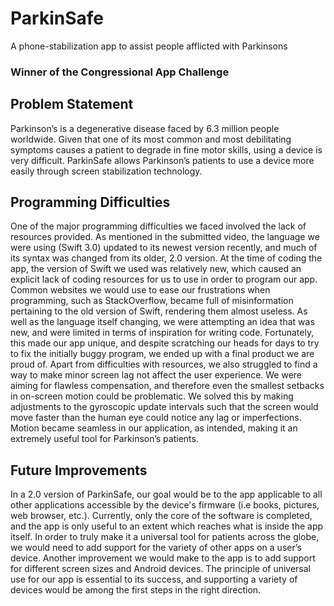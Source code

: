 # ParkinSafe
A phone-stabilization app to assist people afflicted with Parkinsons
### Winner of the Congressional App Challenge
## Problem Statement
Parkinson’s is a degenerative disease faced by 6.3 million people worldwide. Given that one of its most common and most debilitating symptoms causes a patient to degrade in fine motor skills, using a device is very difficult. ParkinSafe allows Parkinson’s patients to use a device more easily through screen stabilization technology.
## Programming Difficulties
One of the major programming difficulties we faced involved the lack of resources provided. As mentioned in the submitted video, the language we were using (Swift 3.0) updated to its newest version recently, and much of its syntax was changed from its older, 2.0 version. At the time of coding the app, the version of Swift we used was relatively new, which caused an explicit lack of coding resources for us to use in order to program our app. Common websites we would use to ease our frustrations when programming, such as StackOverflow, became full of misinformation pertaining to the old version of Swift, rendering them almost useless. As well as the language itself changing, we were attempting an idea that was new, and were limited in terms of inspiration for writing code. Fortunately, this made our app unique, and despite scratching our heads for days to try to fix the initially buggy program, we ended up with a final product we are proud of. Apart from difficulties with resources, we also struggled to find a way to make minor screen lag not affect the user experience. We were aiming for flawless compensation, and therefore even the smallest setbacks in on-screen motion could be problematic. We solved this by making adjustments to the gyroscopic update intervals such that the screen would move faster than the human eye could notice any lag or imperfections. Motion became seamless in our application, as intended, making it an extremely useful tool for Parkinson’s patients.
## Future Improvements
In a 2.0 version of ParkinSafe, our goal would be to the app applicable to all other applications accessible by the device's firmware (i.e books, pictures, web browser, etc.). Currently, only the core of the software is completed, and the app is only useful to an extent which reaches what is inside the app itself. In order to truly make it a universal tool for patients across the globe, we would need to add support for the variety of other apps on a user’s device. Another improvement we would make to the app is to add support for different screen sizes and Android devices. The principle of universal use for our app is essential to its success, and supporting a variety of devices would be among the first steps in the right direction.
